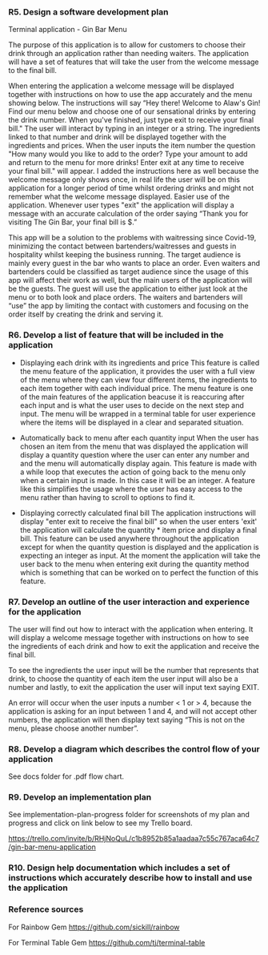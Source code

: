 ### R5. Design a software development plan
Terminal application - Gin Bar Menu

The purpose of this application is to allow for customers to choose their drink through an application rather than needing waiters. The application will have a set of features that will take the user from the welcome message to the final bill. 

When entering the application a welcome message will be displayed together with instructions on how to use the app accurately and the menu showing below. 
The instructions will say “Hey there! Welcome to Alaw's Gin! Find our menu below and choose one of our sensational drinks by entering the drink number. When you've finished, just type exit to receive your final bill." The user will interact by typing in an integer or a string.
The ingredients linked to that number and drink will be displayed together with the ingredients and prices. When the user inputs the item number the question "How many would you like to add to the order? Type your amount to add and return to the menu for more drinks! Enter exit at any time to receive your final bill." will appear. I added the instructions here as well because the welcome message only shows once, in real life the user will be on this application for a longer period of time whilst ordering drinks and might not remember what the welcome message displayed. Easier use of the application. 
Whenever user types "exit" the application will display a message with an accurate calculation of the order saying “Thank you for visiting The Gin Bar, your final bill is $.”

This app will be a solution to the problems with waitressing since Covid-19, minimizing the contact between bartenders/waitresses and guests in hospitality whilst keeping the business running. The target audience is mainly every guest in the bar who wants to place an order. Even waiters and bartenders could be classified as target audience since the usage of this app will affect their work as well, but the main users of the application will be the guests. The guest will use the application to either just look at the menu or to both look and place orders. The waiters and bartenders will “use” the app by limiting the contact with customers and focusing on the order itself by creating the drink and serving it. 

### R6. Develop a list of feature that will be included in the application

- Displaying each drink with its ingredients and price 
This feature is called the menu feature of the application, it provides the user with a full view of the menu where they can view four different items, the ingredients to each item together with each individual price. The menu feature is one of the main features of the application beacuse it is reaccuring after each input and is what the user uses to decide on the next step and input. The menu will be wrapped in a terminal table for user experience where the items will be displayed in a clear and separated situation. 

- Automatically back to menu after each quantity input
When the user has chosen an item from the menu that was displayed the application will display a quantity question where the user can enter any number and and the menu will automatically display again. This feature is made with a while loop that executes the action of going back to the menu only when a certain input is made. In this case it will be an integer. A feature like this simplifies the usage where the user has easy access to the menu rather than having to scroll to options to find it. 

- Displaying correctly calculated final bill
The application instructions will display "enter exit to receive the final bill" so when the user enters 'exit' the application will calculate the quantity * item price and display a final bill. This feature can be used anywhere throughout the application except for when the quantity question is displayed and the application is expecting an integer as input. At the moment the application will take the user back to the menu when entering exit during the quantity method which is something that can be worked on to perfect the function of this feature. 

### R7. Develop an outline of the user interaction and experience for the application 

The user will find out how to interact with the application when entering. It will display a welcome message together with instructions on how to see the ingredients of each drink and how to exit the application and receive the final bill.

To see the ingredients the user input will be the number that represents that drink, to choose the quantity of each item the user input will also be a number and lastly, to exit the application the user will input text saying EXIT.

An error will occur when the user inputs a number < 1 or > 4, because the application is asking for an input between 1 and 4, and will not accept other numbers, the application will then display text saying “This is not on the menu, please choose another number”.

### R8. Develop a diagram which describes the control flow of your application 

See docs folder for .pdf flow chart.

### R9. Develop an implementation plan

See implementation-plan-progress folder for screenshots of my plan and progress and click on link below to see my Trello board. 

https://trello.com/invite/b/RHjNoQuL/c1b8952b85a1aadaa7c55c767aca64c7/gin-bar-menu-application


### R10. Design help documentation which includes a set of instructions which accurately describe how to install and use the application 



### Reference sources

For Rainbow Gem
https://github.com/sickill/rainbow

For Terminal Table Gem
https://github.com/tj/terminal-table

